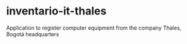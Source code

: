 # inventario-it-thales
Application to register computer equipment from the company Thales, Bogotá headquarters

